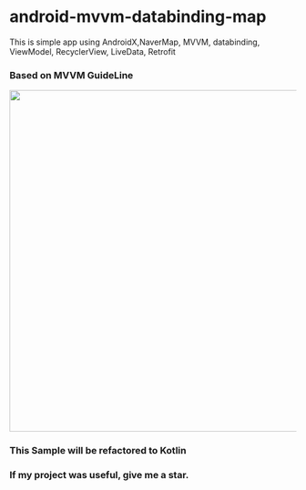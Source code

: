 # android-mvvm-databinding-map
This is simple app using AndroidX,NaverMap, MVVM, databinding, ViewModel, RecyclerView, LiveData, Retrofit

### Based on MVVM GuideLine
<img src="https://user-images.githubusercontent.com/37705123/58453295-9136c600-8155-11e9-9f07-06c20d8a3fba.png" width="600">

### This Sample will be refactored to Kotlin
### If my project was useful, give me a star.
